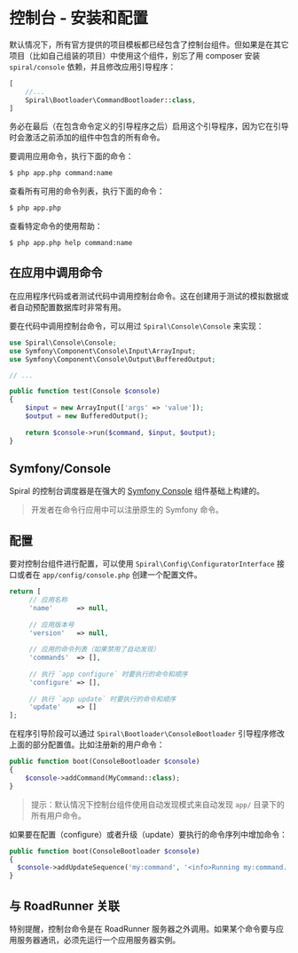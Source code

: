 # 控制台 - 安装和配置

默认情况下，所有官方提供的项目模板都已经包含了控制台组件。但如果是在其它项目（比如自己组装的项目）中使用这个组件，别忘了用 composer 安装 `spiral/console` 依赖，并且修改应用引导程序：

```php
[
    //...
    Spiral\Bootloader\CommandBootloader::class,
]
```

务必在最后（在包含命令定义的引导程序之后）启用这个引导程序，因为它在引导时会激活之前添加的组件中包含的所有命令。

要调用应用命令，执行下面的命令：

```bash
$ php app.php command:name
```

查看所有可用的命令列表，执行下面的命令：

```bash
$ php app.php
```

查看特定命令的使用帮助：

```bash
$ php app.php help command:name
```

## 在应用中调用命令

在应用程序代码或者测试代码中调用控制台命令。这在创建用于测试的模拟数据或者自动预配置数据库时非常有用。

要在代码中调用控制台命令，可以用过 `Spiral\Console\Console` 来实现：

```php
use Spiral\Console\Console;
use Symfony\Component\Console\Input\ArrayInput;
use Symfony\Component\Console\Output\BufferedOutput;

// ...

public function test(Console $console)
{
    $input = new ArrayInput(['args' => 'value']);
    $output = new BufferedOutput();
    
    return $console->run($command, $input, $output);
}
```

## Symfony/Console

Spiral 的控制台调度器是在强大的 [Symfony Console](https://symfony.com/doc/current/components/console.html) 组件基础上构建的。

> 开发者在命令行应用中可以注册原生的 Symfony 命令。

## 配置

要对控制台组件进行配置，可以使用 `Spiral\Config\ConfiguratorInterface` 接口或者在 `app/config/console.php` 创建一个配置文件。

```php
return [
     // 应用名称
     'name'      => null,
     
     // 应用版本号
     'version'   => null,
     
     // 应用的命令列表（如果禁用了自动发现）
     'commands'  => [],
     
     // 执行 `app configure` 时要执行的命令和顺序
     'configure' => [],
     
     // 执行 `app update` 时要执行的命令和顺序
     'update'    => []
];
```

在程序引导阶段可以通过 `Spiral\Bootloader\ConsoleBootloader` 引导程序修改上面的部分配置值。比如注册新的用户命令：

```php
public function boot(ConsoleBootloader $console)
{
    $console->addCommand(MyCommand::class);
}
```

> 提示：默认情况下控制台组件使用自动发现模式来自动发现 `app/` 目录下的所有用户命令。

如果要在配置（configure）或者升级（update）要执行的命令序列中增加命令：

```php
public function boot(ConsoleBootloader $console)
{
  $console->addUpdateSequence('my:command', '<info>Running my:command...</info>');
}
```

## 与 RoadRunner 关联

特别提醒，控制台命令是在 RoadRunner 服务器之外调用。如果某个命令要与应用服务器通讯，必须先运行一个应用服务器实例。
